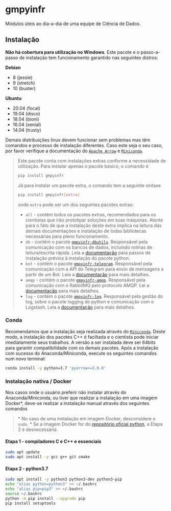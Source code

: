 # gmpyinfr

Módulos úteis ao dia-a-dia de uma equipe de Ciência de Dados.

## Instalação

**Não há cobertura para utilização no Windows**. Este pacote e o passo-a-passo de instalação tem funcionamento garantido nas seguintes distros:

**Debian**

- 8 (jessie)
- 9 (stretch)
- 10 (buster)

**Ubuntu**

- 20.04 (focal)
- 19.04 (disco)
- 18.04 (bioni)
- 16.04 (xenial)
- 14.04 (trusty)

Demais distribuições linux devem funcionar sem problemas mas têm comandos e processo de instalação diferentes. Caso este seja o seu caso, por favor verifique a documentação do [`Apache Arrow`](https://arrow.apache.org/install/) e [`Miniconda`](https://docs.conda.io/en/latest/miniconda.html).

> Este pacote conta com instalações extras conforme a necessidade de utilização. Para instalar apenas o pacote básico, o comando é
>
> ```bash
> pip install gmpyinfr
> ```
>
> Já para instalar um pacote extra, o comando tem a seguinte sintaxe
>
> ```bash
> pip install gmpyinfr[extra]
> ```
>
> onde `extra` pode ser um dos seguintes pacotes extras:
>
> - `all` - contém todos os pacotes extras, recomendados para os cientistas que irão prototipar soluções em suas máquinas. Atente para o fato de que a instalação deste extra implica na leitura das demais documentações e instalação de todas bibliotecas necessárias para pleno funcionamento.
> - `db` - contém o pacote [`gmpyinfr-dbutils`](https://github.com/anewmanvs/gmpyinfr_dbutils). Responsável pela comunicação com os bancos de dados, incluindo rotinas de leitura/escrita rápida. Leia a [documentação](https://github.com/anewmanvs/gmpyinfr_dbutils) para passos de instalação prévios à instalação do pacote python.
> - `bot` - contém o pacote [`gmpyinfr-telegram`](https://github.com/anewmanvs/gmpyinfr_telegram). Responsável pela comunicação com a API do Telegram para envio de mensagens a partir de um Bot. Leia a [documentação](https://github.com/anewmanvs/gmpyinfr_telegram) para mais detalhes.
> - `amqp` - contém o pacote [`gmpyinfr-amqp`](https://github.com/anewmanvs/gmpyinfr_amqp). Responsável pela comunicação com o RabbitMQ pelo protocolo AMQP. Lei a [documentação](https://github.com/anewmanvs/gmpyinfr_amqp) para mais detalhes.
> - `log` - contém o pacote [`gmpyinfr-log`](https://github.com/anewmanvs/gmpyinfr_amqp). Responsável pela gestão do log, sobre o pacote logging do python e comunicação com o Logstash. Leia a [documentação](https://github.com/anewmanvs/gmpyinfr_amqp) para mais detalhes.

### Conda

Recomendamos que a instalação seja realizada através do [`Miniconda`](https://docs.conda.io/en/latest/miniconda.html). Deste modo, a instalação dos pacotes C++ é faciltada e o cientista pode iniciar imediatamente seus trabalhos. A versão a ser instalada deve ser 64bits para garantir compatibilidade com os demais pacotes. Após a instalação com sucesso do Anaconda/Miniconda, execute os seguintes comandos num novo terminal:

```bash
conda install -y python=3.7 'pyarrow>=3.0.0'
```

### Instalação nativa / Docker

Nos casos onde o usuário preferir não instalar através do Anaconda/Miniconda, ou tiver que realizar a instalação em uma imagem Docker*, deve-se realizar a instalação manual através dos seguintes comandos

> \* No caso de uma instalação em imagem Docker, desconsidere o `sudo`.
> \* Se a imagem Docker for do [repositório oficial python](https://hub.docker.com/_/python), a Etapa 2 é desnecessária.

#### Etapa 1 - compiladores C e C++ e essenciais

```bash
sudo apt update
sudo apt install -y gcc g++ git cmake
```

#### Etapa 2 - python3.7

```bash
sudo apt install -y python3 python3-dev python3-pip
echo "alias python=python3" >> ~/.bashrc
echo "alias pip=pip3" >> ~/.bashrc
source ~/.bashrc
python -m pip install --upgrade pip
pip install setuptools
```


